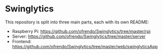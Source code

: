 # Swinglytics
This repository is split into three main parts, each with its own README:

- Raspberry Pi: https://github.com/ofrendo/Swinglytics/tree/master/rpi
- Server: https://github.com/ofrendo/Swinglytics/tree/master/server
- Frontend: https://github.com/ofrendo/Swinglytics/tree/master/web/swinglyticsApp

